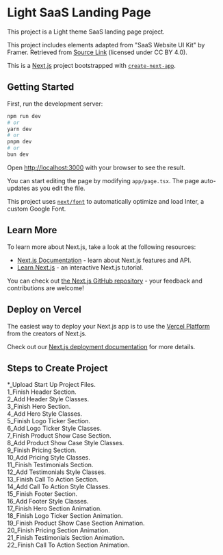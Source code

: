 # Light SaaS Landing Page

This project is a Light theme SaaS landing page project.

This project includes elements adapted from "SaaS Website UI Kit" by Framer. Retrieved from [Source Link](https://www.figma.com/community/file/1347551304372055519) (licensed under CC BY 4.0).

This is a [Next.js](https://nextjs.org/) project bootstrapped with [`create-next-app`](https://github.com/vercel/next.js/tree/canary/packages/create-next-app).

## Getting Started

First, run the development server:

```bash
npm run dev
# or
yarn dev
# or
pnpm dev
# or
bun dev
```

Open [http://localhost:3000](http://localhost:3000) with your browser to see the result.

You can start editing the page by modifying `app/page.tsx`. The page auto-updates as you edit the file.

This project uses [`next/font`](https://nextjs.org/docs/basic-features/font-optimization) to automatically optimize and load Inter, a custom Google Font.

## Learn More

To learn more about Next.js, take a look at the following resources:

- [Next.js Documentation](https://nextjs.org/docs) - learn about Next.js features and API.
- [Learn Next.js](https://nextjs.org/learn) - an interactive Next.js tutorial.

You can check out [the Next.js GitHub repository](https://github.com/vercel/next.js/) - your feedback and contributions are welcome!

## Deploy on Vercel

The easiest way to deploy your Next.js app is to use the [Vercel Platform](https://vercel.com/new?utm_medium=default-template&filter=next.js&utm_source=create-next-app&utm_campaign=create-next-app-readme) from the creators of Next.js.

Check out our [Next.js deployment documentation](https://nextjs.org/docs/deployment) for more details.

## Steps to Create Project

*_Upload Start Up Project Files.  
1_Finish Header Section.  
2_Add Header Style Classes.  
3_Finish Hero Section.  
4_Add Hero Style Classes.  
5_Finish Logo Ticker Section.  
6_Add Logo Ticker Style Classes.  
7_Finish Product Show Case Section.  
8_Add Product Show Case Style Classes.  
9_Finish Pricing Section.  
10_Add Pricing Style Classes.  
11_Finish Testimonials Section.  
12_Add Testimonials Style Classes.  
13_Finish Call To Action Section.  
14_Add Call To Action Style Classes.  
15_Finish Footer Section.  
16_Add Footer Style Classes.  
17_Finish Hero Section Animation.  
18_Finish Logo Ticker Section Animation.  
19_Finish Product Show Case Section Animation.  
20_Finish Pricing Section Animation.  
21_Finish Testimonials Section Animation.  
22_Finish Call To Action Section Animation.  




  









